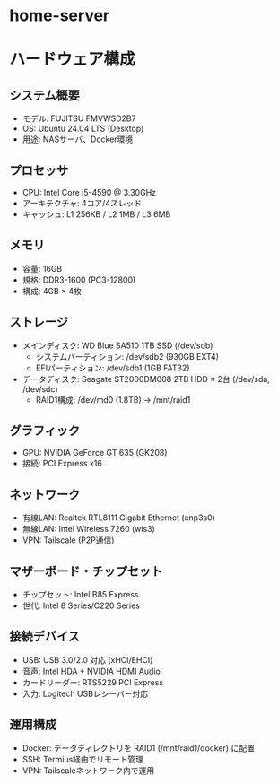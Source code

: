 # home-server

# ハードウェア構成

## システム概要

- モデル: FUJITSU FMVWSD2B7
- OS: Ubuntu 24.04 LTS (Desktop)
- 用途: NASサーバ、Docker環境

## プロセッサ

- CPU: Intel Core i5-4590 @ 3.30GHz
- アーキテクチャ: 4コア/4スレッド
- キャッシュ: L1 256KB / L2 1MB / L3 6MB

## メモリ

- 容量: 16GB
- 規格: DDR3-1600 (PC3-12800)
- 構成: 4GB × 4枚

## ストレージ

- メインディスク: WD Blue SA510 1TB SSD (/dev/sdb) 
  - システムパーティション: /dev/sdb2 (930GB EXT4)
  - EFIパーティション: /dev/sdb1 (1GB FAT32)
- データディスク: Seagate ST2000DM008 2TB HDD × 2台 (/dev/sda, /dev/sdc) 
  - RAID1構成: /dev/md0 (1.8TB) → /mnt/raid1

## グラフィック

- GPU: NVIDIA GeForce GT 635 (GK208)
- 接続: PCI Express x16

## ネットワーク

- 有線LAN: Realtek RTL8111 Gigabit Ethernet (enp3s0)
- 無線LAN: Intel Wireless 7260 (wls3)
- VPN: Tailscale (P2P通信)

## マザーボード・チップセット

- チップセット: Intel B85 Express
- 世代: Intel 8 Series/C220 Series

## 接続デバイス

- USB: USB 3.0/2.0 対応 (xHCI/EHCI)
- 音声: Intel HDA + NVIDIA HDMI Audio
- カードリーダー: RTS5229 PCI Express
- 入力: Logitech USBレシーバー対応

## 運用構成

- Docker: データディレクトリを RAID1 (/mnt/raid1/docker) に配置
- SSH: Termius経由でリモート管理
- VPN: Tailscaleネットワーク内で運用
